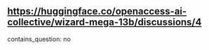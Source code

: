 ## https://huggingface.co/openaccess-ai-collective/wizard-mega-13b/discussions/4

contains_question: no